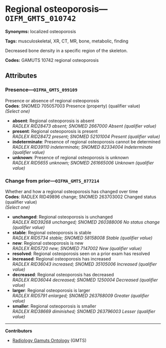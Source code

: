 # Regional osteoporosis—`OIFM_GMTS_010742`

**Synonyms:** localized osteoporosis

**Tags:** musculoskeletal, XR, CT, MR, bone, metabolic, finding

Decreased bone density in a specific region of the skeleton.

**Codes:** GAMUTS 10742 regional osteoporosis

## Attributes

### Presence—`OIFMA_GMTS_099109`

Presence or absence of regional osteoporosis  
**Codes**: SNOMED 705057003 Presence (property) (qualifier value)  
*(Select one)*

- **absent**: Regional osteoporosis is absent  
_RADLEX RID28473 absent; SNOMED 2667000 Absent (qualifier value)_
- **present**: Regional osteoporosis is present  
_RADLEX RID28472 present; SNOMED 52101004 Present (qualifier value)_
- **indeterminate**: Presence of regional osteoporosis cannot be determined  
_RADLEX RID39110 indeterminate; SNOMED 82334004 Indeterminate (qualifier value)_
- **unknown**: Presence of regional osteoporosis is unknown  
_RADLEX RID5655 unknown; SNOMED 261665006 Unknown (qualifier value)_

### Change from prior—`OIFMA_GMTS_877214`

Whether and how a regional osteoporosis has changed over time  
**Codes**: RADLEX RID49896 change; SNOMED 263703002 Changed status (qualifier value)  
*(Select one)*

- **unchanged**: Regional osteoporosis is unchanged  
_RADLEX RID39268 unchanged; SNOMED 260388006 No status change (qualifier value)_
- **stable**: Regional osteoporosis is stable  
_RADLEX RID5734 stable; SNOMED 58158008 Stable (qualifier value)_
- **new**: Regional osteoporosis is new  
_RADLEX RID5720 new; SNOMED 7147002 New (qualifier value)_
- **resolved**: Regional osteoporosis seen on a prior exam has resolved  
- **increased**: Regional osteoporosis has increased  
_RADLEX RID36043 increased; SNOMED 35105006 Increased (qualifier value)_
- **decreased**: Regional osteoporosis has decreased  
_RADLEX RID36044 decreased; SNOMED 1250004 Decreased (qualifier value)_
- **larger**: Regional osteoporosis is larger  
_RADLEX RID5791 enlarged; SNOMED 263768009 Greater (qualifier value)_
- **smaller**: Regional osteoporosis is smaller  
_RADLEX RID38669 diminished; SNOMED 263796003 Lesser (qualifier value)_

---

**Contributors**

- [Radiology Gamuts Ontology](https://gamuts.net/) (GMTS)